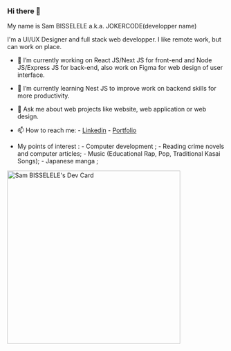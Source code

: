 ### Hi there 👋

My name is Sam BISSELELE a.k.a. JOKERCODE(developper name)

I'm a UI/UX Designer and full stack web developper.
I like remote work, but can work on place.

<!--
**sambiss1/sambiss1** is a ✨ _special_ ✨ repository because its `README.md` (this file) appears on your GitHub profile.

Here are some ideas to get you started: 
- 👯 I’m looking to collaborate on ...
- 🤔 I’m looking for help with ...
- 😄 Pronouns: ...
- ⚡ Fun fact: ...
-->

- 🔭 I’m currently working on React JS/Next JS for front-end and Node JS/Express JS for back-end, also work on Figma for web design of user interface.
- 🌱 I’m currently learning Nest JS to improve work on backend skills for more productivity.
- 💬 Ask me about web projects like website, web application or web design.
- 📫 How to reach me: 
      - <a href="https://www.linkedin.com/in/sam-bisselele-132292218/">Linkedin</a> 
      - <a href="https://samuelbisselele.vercel.app/">Portfolio</a> 

- My points of interest : 
      - Computer development ; 
      - Reading crime novels and computer articles; 
      - Music (Educational Rap, Pop, Traditional Kasai Songs);
      - Japanese manga ; 
      
 


<a href="https://app.daily.dev/jokercode"><img src="https://api.daily.dev/devcards/db83720290644f0e9fc6362bec880c4f.png?r=xp1" width="400" alt="Sam BISSELELE's Dev Card"/></a>
